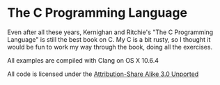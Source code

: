 # The C Programming Language

Even after all these years, Kernighan and Ritchie's "The C Programming Language" is still the best book on C. My C is a bit rusty, so I thought it would be fun to work my way through the book, doing all the exercises. 

All examples are compiled with Clang on OS X 10.6.4

All code is licensed under the [Attribution-Share Alike 3.0 Unported](http://creativecommons.org/licenses/by-sa/3.0/)